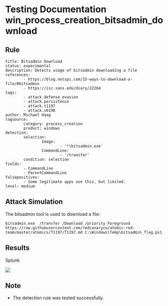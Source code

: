 # Testing Documentation win_process_creation_bitsadmin_download

## Rule
```
title: Bitsadmin Download
status: experimental
description: Detects usage of bitsadmin downloading a file
references:
        - https://blog.netspi.com/15-ways-to-download-a-file/#bitsadmin
        - https://isc.sans.edu/diary/22264
tags:
        - attack.defense_evasion
        - attack.persistence
        - attack.t1197
        - attack.s0190
author: Michael Haag
logsource:
        category: process_creation
        product: windows
detection:
        selection:
                Image:
                        - '*\bitsadmin.exe'
                CommandLine:
                        - '/transfer'
        condition: selection
fields:
        - CommandLine
        - ParentCommandLine
falsepositives:
        - Some legitimate apps use this, but limited.
level: medium
```

## Attack Simulation
The bitsadmin tool is used to download a file:
```
bitsadmin.exe  /transfer /Download /priority Foreground https://raw.githubusercontent.com/redcanaryco/atomic-red-team/master/atomics/T1197/T1197.md C:\Windows\Temp\bitsadmin_flag.ps1
```

## Results

Splunk

![](https://github.com/P4T12ICK/Sigma-Rule-Repository/blob/master/screenshots/win_process_creation_bitsadmin_download_test.png)

## Note
- The detection rule was tested successfully.





